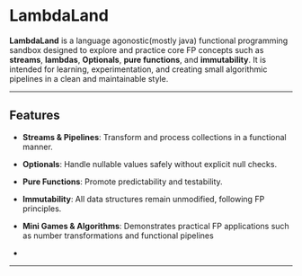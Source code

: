 # LambdaLand

**LambdaLand** is a language agonostic(mostly java) functional programming sandbox designed to explore and practice core FP concepts such as **streams**, **lambdas**, **Optionals**, **pure functions**, and **immutability**. It is intended for learning, experimentation, and creating small algorithmic pipelines in a clean and maintainable style.

---

## Features

- **Streams & Pipelines**: Transform and process collections in a functional manner.  
- **Optionals**: Handle nullable values safely without explicit null checks.  
- **Pure Functions**: Promote predictability and testability.  
- **Immutability**: All data structures remain unmodified, following FP principles.  
- **Mini Games & Algorithms**: Demonstrates practical FP applications such as number transformations and functional pipelines

- 

---
